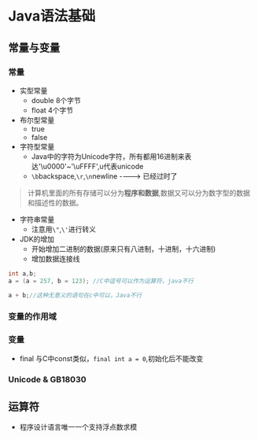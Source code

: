 # Java语法基础
## 常量与变量
### 常量
- 实型常量
	- double 8个字节
	- float 4个字节
- 布尔型常量
	- true
	- false
- 字符型常量
	- Java中的字符为Unicode字符，所有都用16进制来表达'\u0000'~'\uFFFF',u代表unicode
	- `\b`backspace,`\r`,`\n`newline  ----> 已经过时了
> 计算机里面的所有存储可以分为**程序和数据**,数据又可以分为数字型的数据和描述性的数据。

- 字符串常量
	- 注意用`\"`,`\'`进行转义
- JDK的增加
	- 开始增加二进制的数据(原来只有八进制，十进制，十六进制)
	- 增加数据连接线
```java
int a,b;
a = (a = 257, b = 123); //C中逗号可以作为运算符，java不行

a + b;//这种无意义的语句在c中可以，Java不行
```
### 变量的作用域
### 变量
- final 与C中const类似，`final int a = 0`,初始化后不能改变
### Unicode & GB18030

## 运算符
- 程序设计语言唯一一个支持浮点数求模


